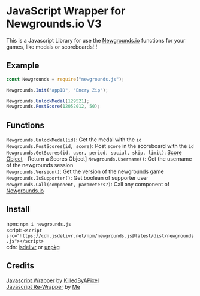 # JavaScript Wrapper for Newgrounds.io V3

This is a Javascript Library for use the [Newgrounds.io](https://newgrounds.io) functions for your games, like medals or scoreboards!!!

## Example

```js
const Newgrounds = require("newgrounds.js");

Newgrounds.Init("appID", "Encry Zip");

Newgrounds.UnlockMedal(129521);
Newgrounds.PostScore(12052012, 50);
```

## Functions

`Newgrounds.UnlockMedal(id)`: Get the medal with the `id` <br>
`Newgrounds.PostScores(id, score)`: Post `score` in the scoreboard with the `id` <br>
`Newgrounds.GetScores(id, user, period, social, skip, limit)`: [Score Object](http://www.newgrounds.io/help/objects/#score) - Return a Scores Object] 
`Newgrounds.Username()`: Get the username of the newgrounds session <br>
`Newgrounds.Version()`: Get the version of the newgrounds game <br>
`Newgrounds.IsSupporter()`: Get boolean of supporter user  <br>
`Newgrounds.Call(component, parameters?)`: Call any component of [Newgrounds.io](https://newgrounds.io) 

## Install

npm: `npm i newgrounds.js` <br>
script: `<script src="https://cdn.jsdelivr.net/npm/newgrounds.js@latest/dist/newgrounds.js"></script>` <br>
cdn: [jsdelivr](https://cdn.jsdelivr.net/npm/newgrounds.js@latest/dist/newgrounds.mjs) or [unpkg](https://unpkg.com/newgrounds.js@latest/dist/newgrounds.mjs)

## Credits

[Javascript Wrapper](https://github.com/KilledByAPixel/newgrounds) by [KilledByAPixel](https://github.com/KilledByAPixel) <br>
[Javascript Re-Wrapper](https://github.com/lajbel/reversion-newgrounds) by [Me](https://github.com/lajbel)
